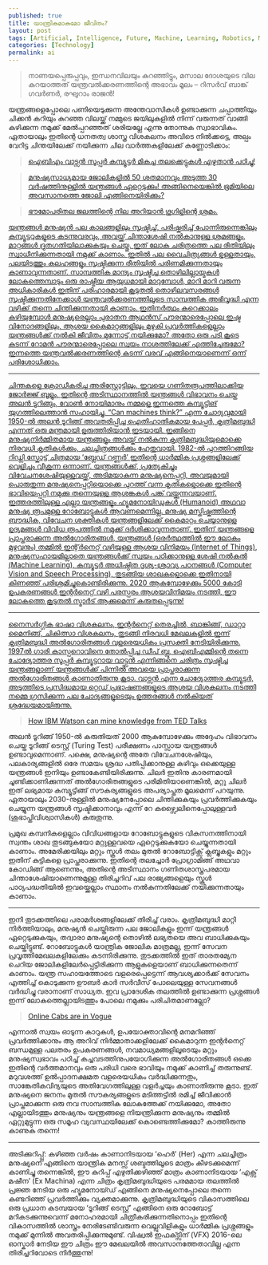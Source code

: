 ```yaml
---
published: true
title: യാന്ത്രികമാകുമോ ജീവിതം?
layout: post
tags: [Artificial, Intelligence, Future, Machine, Learning, Robotics, Malayalam, Blog]
categories: [Technology]
permalink: ai
---
```

>നാണയപ്പെരുപ്പവും, ഇന്ധനവിലയും കുറഞ്ഞിട്ടും, മസാല ദോശയുടെ വില കുറയാത്തത് യന്ത്രവൽക്കരണത്തിന്റെ അഭാവം മൂലം – റിസർവ് ബാങ്ക് ഗവർണർ, രഘുറാം രാജൻ!

യന്ത്രങ്ങളെപ്പോലെ പണിയെടുക്കുന്ന അന്തേവാസികൾ ഉണ്ടാക്കുന്ന ചപ്പാത്തിയും ചിക്കൻ കറിയും കുറഞ്ഞ വിലയ്ക്ക് നമ്മുടെ ജയിലുകളിൽ നിന്ന് വരുന്നത് വാങ്ങി കഴിക്കുന്ന നമുക്ക് മേൽപ്പറഞ്ഞത് ശരിയല്ലേ എന്നു തോന്നുക സ്വാഭാവികം. ഏതായാലും ഇതിന്റെ ധനതത്വ ശാസ്ത്ര വിശകലനം അവിടെ നിൽക്കട്ടെ, അല്പം വേറിട്ട ചിന്തയിലേക്ക് നയിക്കുന്ന ചില വാർത്തകളിലേക്ക് കണ്ണോടിക്കാം:

> <p><a href="http://www.techrepublic.com/article/ibm-watson-machine-learns-the-art-of-writing-a-good-headline/">ഐബിഎം വാട്സൻ സൂപ്പർ കമ്പ്യൂട്ടർ മികച്ച തലക്കെട്ടുകൾ എഴുതാൻ പഠിച്ചു! </p>

><p><a href="http://www.theguardian.com/sustainable-business/video/2016/feb/17/last-job-on-earth-automation-robots-unemployment-animation-video?platform=hootsuite">മനുഷ്യസാധ്യമായ ജോലികളിൽ 50 ശതമാനവും അടുത്ത 30 വർഷത്തിനുള്ളിൽ യന്ത്രങ്ങൾ ഏറ്റെടുക്കും! അങ്ങിനെയെങ്കിൽ ഭൂമിയിലെ അവസാനത്തെ ജോലി എങ്ങിനെയിരിക്കും? </p>


> <p><a href="https://www.technologyreview.com/s/600866/how-deep-learning-gives-us-a-precise-picture-of-all-the-water-on-earth/">ഭൗമോപരിതല ജലത്തിന്റെ നില അറിയാൻ ഗൂഗിളിന്റെ ശ്രമം.</p>


യന്ത്രങ്ങൾ മനുഷ്യൻ പല കാലങ്ങളിലും സൃഷ്ടിച്ച്, പരിഷ്കരിച്ച് പോന്നിരുന്നെങ്കിലും കമ്പ്യൂട്ടറുകളുടെ കടന്നുവരവും, അവയ്ക്ക് ചിന്താശേഷി നൽകാനുള്ള ശ്രമങ്ങളും, മാറ്റങ്ങൾ ദ്രുതഗതിയിലാക്കുകയും ചെയ്തു. ഇത് ലോക ചരിത്രത്തെ പല രീതിയിലും സ്വാധീനിക്കുന്നതായി നമുക്ക് കാണാം. ഇതിൽ പല വൈചിത്ര്യങ്ങൾ ഉള്ളതായും, പലയിടത്തും കലഹങ്ങളും സൃഷ്ടിക്കുന്ന രീതിയിൽ പരിണമിക്കുന്നതായും കാണാവുന്നതാണ്. സാമ്പത്തിക മാന്ദ്യം സൃഷ്ടിച്ച തൊഴിലില്ലായ്മകൾ ലോകത്തെമ്പാടും ഒരു രാഷ്ട്രീയ ആയുധമായി മാറുമ്പോൾ, മാറി മാറി വരുന്ന അധികാരികൾ ഇതിന് പരിഹാരമായി കൂടുതൽ തൊഴിലവസരങ്ങൾ സൃഷ്ടിക്കുന്നതിനേക്കാൾ യന്ത്രവൽക്കരണത്തിലൂടെ സാമ്പത്തിക അഭിവൃദ്ധി എന്ന വഴിക്ക് തന്നെ ചിന്തിക്കുന്നതായി കാണാം. ഇതിനർത്ഥം കുറെക്കാലം കഴിയുമ്പോൾ മനുഷ്യരെല്ലാം പുരാതന ആഥൻസ് പൗരന്മാരെപ്പോലെ ഇഷ്ട വിനോദങ്ങളിലും, ആശയ കൈമാറ്റങ്ങളിലും മുഴുകി പ്രവർത്തികളെല്ലാം യന്ത്രങ്ങൾക്ക് നൽകി ജീവിതം മുന്നോട്ട് നയിക്കുമോ? അതോ ഒരു പടി കൂടെ കടന്ന് റോമൻ പൗരന്മാരെപ്പോലെ സ്വയം നാശത്തിലേക്ക് എത്തിച്ചേരുമോ? ഇന്നത്തെ യന്ത്രവൽക്കരണത്തിന്റെ കടന്ന് വരവ് എങ്ങിനെയാണെന്ന് ഒന്ന് പരിശോധിക്കാം.

***

ചിന്തകളെ ക്രോഡീകരിച്ച അരിസ്റ്റോട്ടിലും, ഇവയെ ഗണിതരൂപത്തിലാക്കിയ ജോർജ്ജ് ബൂളും, ഇതിന്റെ അടിസ്ഥാനത്തിൽ യന്ത്രങ്ങൾ വിഭാവനം ചെയ്ത അലൻ ടൂറിങ്ങും, വോൺ നോയിമാനും നമ്മളെ ഇന്നത്തെ കമ്പ്യൂട്ടിങ് യുഗത്തിലെത്താൻ സഹായിച്ചു. “Can machines think?” എന്ന ചോദ്യവുമായി 1950-ൽ അലൻ ടൂറിങ്ങ് അവതരിപ്പിച്ച ഐതിഹാതികമായ പേപ്പർ, കൃത്രിമബുദ്ധി എന്നത് ഒരു മന്ത്രമായി ഉരുത്തിരിയാൻ ഇടയായി. ഇങ്ങിനെ മനുഷ്യനിർമ്മിതമായ യന്ത്രങ്ങളും അവയ്ക് നൽകുന്ന കൃത്രിമബുദ്ധിയുമൊക്കെ നിരവധി കൃതികൾക്കും, ചലച്ചിത്രങ്ങൾക്കും ഹേതുവായി. 1982-ൽ പുറത്തിറങ്ങിയ റിഡ്ലി സ്കോട്ട് ചിത്രമായ ‘ബ്ലേഡ് റണ്ണർ’ ഇതിന്റെ ധാർമ്മിക പ്രശ്നങ്ങളിലേക്ക് വെളിച്ചം വീശുന്ന ഒന്നാണ്. യന്ത്രങ്ങൾക്ക്, പ്രത്യേകിച്ചും വിവേചനശേഷിയുള്ളവയ്ക്ക്, അടിമയാകുന്ന മനുഷ്യനെപ്പറ്റി, അവയുമായി പൊരുതുന്ന മനുഷ്യനെപ്പറ്റിയൊക്കെ പുറത്ത് വന്ന കൃതികളൊക്കെ ഇതിന്റെ ഭാവിയെപ്പറ്റി നമുക്കു തന്നെയുള്ള ആശങ്കകൾ പങ്ക് വയ്ക്കുന്നവയാണ്. ഇത്തരത്തിലുള്ള എല്ലാ യന്ത്രങ്ങളും ഹ്യൂമനോയിഡുകൾ (Humanoid) അഥവാ മനുഷ്യ രൂപമുള്ള റോബോട്ടുകൾ ആവണമെന്നില്ല. മനുഷ്യ മസ്തിഷ്കത്തിന്റെ ബൗദ്ധിക, വിവേചന ശക്തികൾ യന്ത്രങ്ങളിലേക്ക് കൈമാറ്റം ചെയ്യാനുള്ള ഉദ്യമങ്ങൾ വിവിധ രൂപത്തിൽ നമുക്ക് ദർശിക്കാവുന്നതാണ്. ഇതിന് യന്ത്രങ്ങളെ പ്രാപ്തരാക്കുന്ന അൽഗോരിതങ്ങൾ, യന്ത്രങ്ങൾ (ഒരർത്ഥത്തിൽ ഈ ലോകം മുഴുവനും) തമ്മിൽ ഇന്റ്ർനെറ്റ് വഴിയുള്ള ആശയ വിനിമയം (Internet of Things), മനുഷ്യസഹായമില്ലാതെ യന്ത്രങ്ങൾക്ക് സ്വയം പഠിക്കാനുള്ള ശേഷി നൽകൽ (Machine Learning), കമ്പ്യൂട്ടർ അധിഷ്ഠിത ദൃശ്യ-ശ്രാവ്യ പഠനങ്ങൾ (Computer Vision and Speech Processing), തുടങ്ങിയ ശാഖകളൊക്കെ ഇതിനായി കിണഞ്ഞ് പരിശ്രമിച്ചുകൊണ്ടിരിക്കുന്നു. 2020 ആകുമ്പോഴേക്കും 5000 കോടി ഉപകരണങ്ങൾ ഇന്റർനെറ്റ് വഴി പരസ്പരം ആശയവിനിമയം നടത്തി, ഈ ലോകത്തെ കൂടുതൽ സ്മാർട് ആക്കുമെന്ന് കരുതപ്പെടുന്നു!

***

നൈസർഗ്ഗിക ഭാഷാ വിശകലനം, ഇന്റർനെറ്റ് തെരച്ചിൽ, ബാങ്കിങ്ങ്, ഡാറ്റാ മൈനിങ്ങ്, ചികിത്സാ വിശകലനം, തുടങ്ങി നിരവധി മേഖലകളിൽ ഇന്ന് കൃത്രിമബുദ്ധി അൽഗോരിതങ്ങൾ വളരെയധികം പ്രസക്തി നേടിയിരിക്കുന്നു. 1997ൽ ഗാരി കാസ്പറൊവിനെ തോൽപ്പിച്ച ഡീപ് ബ്ലൂ, ഐബിഎമ്മിന്റെ തന്നെ ചോദ്യോത്തര സൂപ്പർ കമ്പ്യൂട്ടറായ വാട്ട്സൻ എന്നിങ്ങനെ ചരിത്രം സൃഷ്ടിച്ച യന്ത്രങ്ങളാണ് യന്ത്രങ്ങൾക്ക് പിന്നിൽ അവയെ പ്രാപ്തരാക്കുന്ന അൽഗോരിതങ്ങൾ കാണാതിരുന്നു കൂടാ. വാട്സൻ എന്ന ചോദ്യോത്തര കമ്പ്യൂട്ടർ, അടുത്തിടെ പ്രസിദ്ധമായ റ്റെഡ് പ്രഭാഷണങ്ങളുടെ ആശയ വിശകലനം നടത്തി നമ്മെ ഗ്രസിക്കുന്ന പല ചോദ്യങ്ങളുടെയും ഉത്തരങ്ങൾ നൽകിയത് ശ്രദ്ധേയമായിരുന്നു.

>[How IBM Watson can mine knowledge from TED Talks](http://blog.ted.com/ted_ibm_watson)

അലൻ ടൂറിങ്ങ് 1950-ൽ കരുതിയത് 2000 ആകുമ്പോഴേക്കും അദ്ദേഹം വിഭാവനം ചെയ്ത ടൂറിങ്ങ് ടെസ്റ്റ് (Turing Test) പരീക്ഷണം പാസ്സായ യന്ത്രങ്ങൾ ഉണ്ടാവുമെന്നാണ്. പക്ഷെ, മനുഷ്യന്റെ അതേ വിവേചനശേഷിയും, പലകാര്യങ്ങളിൽ ഒരേ സമയം ശ്രദ്ധ പതിപ്പിക്കാനുള്ള കഴിവും ഒക്കെയുള്ള യന്ത്രങ്ങൾ ഇനിയും ഉണ്ടാകേണ്ടിയിരിക്കുന്നു. ചിലർ ഇതിനു കാരണമായി ചൂണ്ടിക്കാണിക്കുന്നത് അൽഗോരിതങ്ങളുടെ പരിമിതിയാണെങ്കിൽ, മറ്റു ചിലർ ഇത് ലഭ്യമായ കമ്പ്യൂട്ടിങ്ങ് സൗകര്യങ്ങളുടെ അപര്യാപ്തത മൂലമെന്ന് പറയുന്നു. ഏതായാലും 2030-നുള്ളിൽ മനുഷ്യനേപ്പോലെ ചിന്തിക്കുകയും പ്രവർത്തിക്കുകയും ചെയ്യുന്ന യന്ത്രങ്ങൾ സൃഷ്ടിക്കാനാവും എന്ന് റേ കഴ്സ്വൈലിനെപ്പോലുള്ളവർ (ശുഭാപ്തിവിശ്വാസികൾ) കരുതുന്നു.

പ്രമുഖ കമ്പനികളെല്ലാം വിവിധങ്ങളായ റോബോട്ടുകളുടെ വികസനത്തിനായി സ്വന്തം ശാഖ തുടങ്ങുകയോ മറ്റുള്ളവയെ ഏറ്റെടുക്കുകയോ ചെയ്യുന്നതായി കാണാം. അമേരിക്കയിലും മറ്റും സ്കൂൾ തലം മുതൽ റോബോട്ടിക്സ് ക്ലബ്ബുകളും മറ്റും ഇതിന് കുട്ടികളെ പ്രാപ്തരാക്കുന്നു. ഇതിന്റെ തലച്ചോർ പ്രോഗ്രാമിങ്ങ് അഥവാ കോഡിങ്ങ് ആണെന്നും, അതിന്റെ അടിസ്ഥാനം ഗണിതശാസ്ത്രപരമായ ചിന്താശേഷിയാണെന്നുമുള്ള തിരിച്ചറിവ് പല രാജ്യങ്ങളെയും സ്കൂൾ പാഠ്യപദ്ധതിയിൽ ഇവയ്ക്കെല്ലാം സ്ഥാനം നൽകുന്നതിലേക്ക് നയിക്കുന്നതായും കാണാം.

***


ഇനി തുടക്കത്തിലെ പരാമർശങ്ങളിലേക്ക് തിരിച്ച് വരാം. കൃത്രിമബുദ്ധി മാറ്റി നിർത്തിയാലും, മനുഷ്യൻ ചെയ്തിരുന്ന പല ജോലികളും ഇന്ന് യന്ത്രങ്ങൾ ഏറ്റെടുക്കുകയും, തദ്വാരാ മനുഷ്യന്റെ തൊഴിൽ ലഭ്യതയെ അവ ബാധിക്കുകയും ചെയ്തിട്ടുണ്ട്. റോബോട്ടുകൾ യാന്ത്രിക ജോലിക മാത്രമല്ല, ഇന്ന് സേവന പ്രവൃത്തിമേഖലകളിലേക്കും കടന്നിരിക്കുന്നു. തുടക്കത്തിൽ ഇത് താരതമ്യേന ചെറിയ ജോലികളിലേർപ്പെട്ടിരിക്കുന്ന ആളുകളെയാണ് ബാധിക്കുന്നതെന്ന് കാണാം. യന്ത്ര സഹായത്തോടെ വളരെപ്പെട്ടെന്ന് ആവശ്യക്കാർക്ക് സേവനം എത്തിച്ച് കൊടുക്കുന്ന ഊബർ കാർ സർവീസ് പോലെയുള്ള സേവനങ്ങൾ വർദ്ധിച്ചു വരാനാണ് സാധ്യത. ഇവ പ്രാദേശിക തലത്തിൽ ഉണ്ടാക്കുന്ന പ്രശ്നങ്ങൾ ഇന്ന് ലോകത്തെല്ലായിടത്തും പോലെ നമുക്കും പരിചിതമാണല്ലോ?

>[Online Cabs are in Vogue](http://www.newindianexpress.com/cities/kochi/Online-Cabs-are-in-Vogue/2016/02/15/article3277269.ece)

എന്നാൽ സ്വയം ഓടുന്ന കാറുകൾ, ഉപയോക്താവിന്റെ മനമറിഞ്ഞ് പ്രവർത്തിക്കാനും ആ അറിവ് നിർമ്മാതാക്കളിലേക്ക് കൈമാറുന്ന ഇന്റർനെറ്റ് ബന്ധമുള്ള പലതരം ഉപകരണങ്ങൾ, നവമാധ്യമങ്ങളിലൂടെയും മറ്റും മനുഷ്യസ്വഭാവം പഠിച്ച് കച്ചവടത്തിനുപയോഗിക്കുന്ന അൽഗോരിതങ്ങൾ ഒക്കെ ഇതിന്റെ വർത്തമാനവും ഒരു പരിധി വരെ ഭാവിയും നമുക്ക് കാണിച്ച് തരുന്നുണ്ട്. മറുവശത്ത് ഉൽപ്പാദനക്ഷമത വളരെയധികം വർദ്ധിക്കുന്നതും, സാങ്കേതികവിദ്യയുടെ അതിവേഗത്തിലുള്ള വളർച്ചയും കാണാതിരുന്നു കൂടാ. ഇത് മനുഷ്യനെ ജനനം മുതൽ സൗകര്യങ്ങളുടെ മടിത്തട്ടിൽ രമിച്ച് ജീവിക്കാൻ പ്രാപ്തമാക്കുന്ന ഒരു നവ സാമ്പത്തിക ലോകത്തേക്ക് നയിക്കുമോ, അതോ എല്ലായിടത്തും മനുഷ്യനും യന്ത്രങ്ങളെ നിയന്ത്രിക്കുന്ന മനുഷ്യനും തമ്മിൽ ഏറ്റുമുട്ടുന്ന ഒരു സമൂഹ വ്യവസ്ഥയിലേക്ക് കൊണ്ടെത്തിക്കുമോ? കാത്തിരുന്നു കാണുക തന്നെ!

***


അടിക്കുറിപ്പ്പ്: കഴിഞ്ഞ വർഷം കാണാനിടയായ ‘ഹെർ’ (Her) എന്ന ചലച്ചിത്രം മനുഷ്യനെ എങ്ങിനെ യാന്ത്രിക മനസ്സ് ശബ്ദത്തിലൂടെ മാത്രം കീഴടക്കുമെന്ന് കാണിച്ചു തന്നെങ്കിൽ, ഈ കുറിപ്പ് എഴുതിക്കഴിഞ്ഞ് മാത്രം കാണാനിടയായ ‘എക്സ് മഷീന’ (Ex Machina) എന്ന ചിത്രം കൃത്രിമബുദ്ധിയുടെ പരമമായ തലത്തിൽ പ്രജ്ഞ നേടിയ ഒരു ഹ്യൂമനോയ്ഡ് എങ്ങിനെ മനുഷ്യനെപ്പോലെ തന്നെ കണ്ടറിഞ്ഞ് പ്രവർത്തിക്കും വ്യക്തമാക്കുന്നു. കൃത്രിമബുദ്ധിയുടെ വികാസത്തിലെ ഒരു പ്രധാന കടമ്പയായ ‘ടൂറിങ്ങ് ടെസ്റ്റ്’ എങ്ങിനെ ഒരു റോബോട്ട് മറികടക്കുന്നുവെന്ന് മനോഹരമായി ചിത്രീകരിക്കുന്നതിനൊപ്പം ഇതിന്റെ വികാസത്തിൽ ശാസ്ത്രം നേരിടേണ്ടിവരുന്ന വെല്ലുവിളികളും ധാർമ്മിക പ്രശ്നങ്ങളും നമുക്ക് മുന്നിൽ അവതരിപ്പിക്കുന്നുമുണ്ട്. വിഷ്വൽ ഇഫക്ട്സിന് (VFX) 2016-ലെ ഓസ്കാർ നേടിയ ഈ ചിത്രം ഈ മേഖലയിൽ അവസാനത്തേതാവില്ല എന്ന തിരിച്ചറിവോടെ നിർത്തുന്നു!